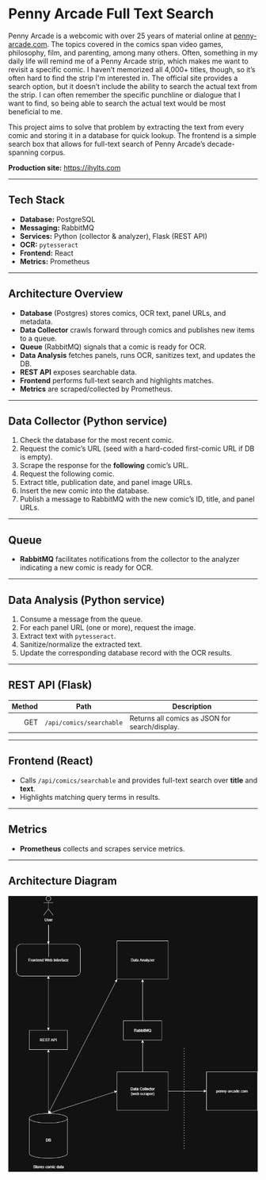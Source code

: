 # Penny Arcade Full Text Search

Penny Arcade is a webcomic with over 25 years of material online at [penny-arcade.com](https://www.penny-arcade.com/). The topics covered in the comics span video games, philosophy, film, and parenting, among many others. Often, something in my daily life will remind me of a Penny Arcade strip, which makes me want to revisit a specific comic. I haven’t memorized all 4,000+ titles, though, so it’s often hard to find the strip I'm interested in. The official site provides a search option, but it doesn’t include the ability to search the actual text from the strip. I can often remember the specific punchline or dialogue that I want to find, so being able to search the actual text would be most beneficial to me. 

This project aims to solve that problem by extracting the text from every comic and storing it in a database for quick lookup. The frontend is a simple search box that allows for full-text search of Penny Arcade’s decade-spanning corpus. 

**Production site:** https://ihylts.com

---

## Tech Stack

- **Database:** PostgreSQL  
- **Messaging:** RabbitMQ  
- **Services:** Python (collector & analyzer), Flask (REST API)  
- **OCR:** `pytesseract`  
- **Frontend:** React  
- **Metrics:** Prometheus

---

## Architecture Overview

- **Database** (Postgres) stores comics, OCR text, panel URLs, and metadata.  
- **Data Collector** crawls forward through comics and publishes new items to a queue.  
- **Queue** (RabbitMQ) signals that a comic is ready for OCR.  
- **Data Analysis** fetches panels, runs OCR, sanitizes text, and updates the DB.  
- **REST API** exposes searchable data.  
- **Frontend** performs full-text search and highlights matches.  
- **Metrics** are scraped/collected by Prometheus.

---

## Data Collector (Python service)

1. Check the database for the most recent comic.  
2. Request the comic’s URL (seed with a hard-coded first-comic URL if DB is empty).  
3. Scrape the response for the **following** comic’s URL.  
4. Request the following comic.  
5. Extract title, publication date, and panel image URLs.  
6. Insert the new comic into the database.  
7. Publish a message to RabbitMQ with the new comic’s ID, title, and panel URLs.

---

## Queue

- **RabbitMQ** facilitates notifications from the collector to the analyzer indicating a new comic is ready for OCR.

---

## Data Analysis (Python service)

1. Consume a message from the queue.  
2. For each panel URL (one or more), request the image.  
3. Extract text with `pytesseract`.  
4. Sanitize/normalize the extracted text.  
5. Update the corresponding database record with the OCR results.

---

## REST API (Flask)

| Method | Path                     | Description                                     |
|------:|---------------------------|-------------------------------------------------|
|   GET | `/api/comics/searchable`  | Returns all comics as JSON for search/display.  |

---

## Frontend (React)

- Calls `/api/comics/searchable` and provides full-text search over **title** and **text**.  
- Highlights matching query terms in results.

---

## Metrics

- **Prometheus** collects and scrapes service metrics.

---

## Architecture Diagram

![Architecture Diagram](docs/ihylts-architecture.png)
